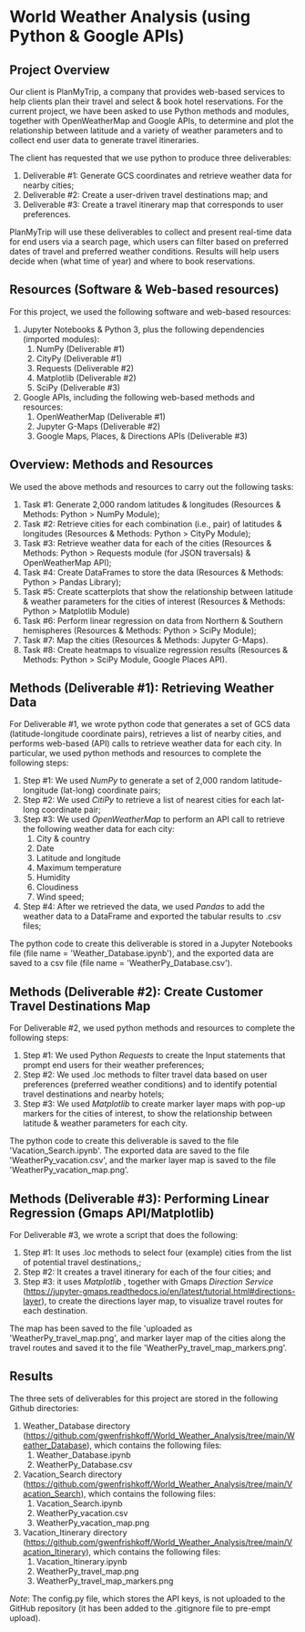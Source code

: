 # World Weather Analysis (using Python & Google APIs)

## Project Overview
Our client is PlanMyTrip, a company that provides web-based services to help clients plan their travel and select & book hotel reservations. For the current project, we have been asked to use Python methods and modules, together with OpenWeatherMap and Google APIs, to determine and plot the relationship between latitude and a variety of weather parameters and to collect end user data to generate travel itineraries. 

The client has requested that we use python to produce three deliverables:
	<ol>
	<li> Deliverable #1: Generate GCS coordinates and retrieve weather data for nearby cities;
	<li> Deliverable #2: Create a user-driven travel destinations map; and
	<li> Deliverable #3: Create a travel itinerary map that corresponds to user preferences.
	</ol>

PlanMyTrip will use these deliverables to collect and present real-time data for end users via a search page, which users can filter based on preferred dates of travel and preferred weather conditions. Results will help users decide when (what time of year) and where to book reservations. 

## Resources (Software & Web-based resources)
For this project, we used the following software and web-based resources:
	<ol>
	<li> Jupyter Notebooks & Python 3, plus the following dependencies (imported modules):
    	<ol>
		<li> NumPy (Deliverable #1)
        <li> CityPy (Deliverable #1)
		<li> Requests (Deliverable #2)
        <li> Matplotlib (Deliverable #2)
		<li> SciPy (Deliverable #3)
        </ol>
	<li> Google APIs, including the following web-based methods and resources:
        <ol>
        <li> OpenWeatherMap (Deliverable #1)
        <li> Jupyter G-Maps (Deliverable #2)
        <li> Google Maps, Places, & Directions APIs (Deliverable #3)
        </ol>
	</ol>

## Overview: Methods and Resources
We used the above methods and resources to carry out the following tasks:  
	<ol>
	<li> Task #1: Generate 2,000 random latitudes & longitudes (Resources & Methods: Python > NumPy Module);
	<li> Task #2: Retrieve cities for each combination (i.e., pair) of latitudes & longitudes (Resources & Methods: Python > CityPy Module);
	<li> Task #3: Retrieve weather data for each of the cities (Resources & Methods: Python > Requests module (for JSON traversals) & OpenWeatherMap API);
	<li> Task #4: Create DataFrames to store the data (Resources & Methods: Python > Pandas Library);
	<li> Task #5: Create scatterplots that show the relationship between latitude & weather parameters for the cities of interest (Resources & Methods: Python > Matplotlib Module) 
	<li> Task #6: Perform linear regression on data from Northern & Southern hemispheres (Resources & Methods: Python > SciPy Module);
	<li> Task #7: Map the cities (Resources & Methods: Jupyter G-Maps).
	<li> Task #8: Create heatmaps to visualize regression results (Resources & Methods: Python > SciPy Module, Google Places API).
	</ol>

## Methods (Deliverable #1): Retrieving Weather Data
For Deliverable #1, we wrote python code that generates a set of GCS data (latitude-longitude coordinate pairs), retrieves a list of nearby cities, and performs web-based (API) calls to retrieve weather data for each city. In particular, we used python methods and resources to complete the following steps:  
	<ol>
	<li> Step #1: We used *NumPy* to generate a set of 2,000 random latitude-longitude (lat-long) coordinate pairs;
	<li> Step #2: We used *CitiPy* to retrieve a list of nearest cities for each lat-long coordinate pair;
	<li> Step #3: We used *OpenWeatherMap* to perform an API call to retrieve the following weather data for each city:
		<ol>
		<li> City & country
		<li> Date
		<li> Latitude and longitude
		<li> Maximum temperature
		<li> Humidity
		<li> Cloudiness
		<li> Wind speed;
		</ol>
	<li> Step #4: After we retrieved the data, we used *Pandas* to add the weather data to a DataFrame and exported the tabular results to .csv files;
	</ol>

The python code to create this deliverable is stored in a Jupyter Notebooks file (file name = 'Weather_Database.ipynb'), and the exported data are saved to a csv file (file name = 'WeatherPy_Database.csv').

## Methods (Deliverable #2): Create Customer Travel Destinations Map
For Deliverable #2, we used python methods and resources to complete the following steps:  
	<ol>
	<li> Step #1: We used Python *Requests* to create the Input statements that prompt end users for their weather preferences;
	<li> Step #2: We used .loc methods to filter travel data based on user preferences (preferred weather conditions) and to identify potential travel destinations and nearby hotels;
	<li> Step #3: We used *Matplotlib* to create marker layer maps with pop-up markers for the cities of interest, to show the relationship between latitude & weather parameters for each city.
	</ol>

The python code to create this deliverable is saved to the file 'Vacation_Search.ipynb'. The exported data are saved to the file 'WeatherPy_vacation.csv', and the marker layer map is saved to the file 'WeatherPy_vacation_map.png'.

## Methods (Deliverable #3): Performing Linear Regression (Gmaps API/Matplotlib)
For Deliverable #3, we wrote a script that does the following:
	<ol>
	<li> Step #1: It uses .loc methods to select four (example) cities from the list of potential travel destinations,;
	<li> Step #2: It creates a travel itinerary for each of the four cities; and
	<li> Step #3: it uses *Matplotlib* , together with Gmaps *Direction Service* (https://jupyter-gmaps.readthedocs.io/en/latest/tutorial.html#directions-layer), to create the directions layer map, to visualize travel routes for each destination.
	</ol>

The map has been saved to the file 'uploaded as 'WeatherPy_travel_map.png', and marker layer map of the cities along the travel routes and saved it to the file 'WeatherPy_travel_map_markers.png'. 

## Results
The three sets of deliverables for this project are stored in the following Github directories:
	<ol>
	<li> Weather_Database directory (https://github.com/gwenfrishkoff/World_Weather_Analysis/tree/main/Weather_Database), which contains the following files:
    	<ol>
	    <li> Weather_Database.ipynb
        <li> WeatherPy_Database.csv
        </ol>
	<li> Vacation_Search directory (https://github.com/gwenfrishkoff/World_Weather_Analysis/tree/main/Vacation_Search), which contains the following files:
        	<ol>
	    <li> Vacation_Search.ipynb
        <li> WeatherPy_vacation.csv
        <li> WeatherPy_vacation_map.png
        </ol>
	<li> Vacation_Itinerary directory (https://github.com/gwenfrishkoff/World_Weather_Analysis/tree/main/Vacation_Itinerary), which contains the following files:
        	<ol>
	    <li> Vacation_Itinerary.ipynb
        <li> WeatherPy_travel_map.png
        <li> WeatherPy_travel_map_markers.png
        </ol>
	</ol>

*Note*: The config.py file, which stores the API keys, is not uploaded to the GitHub repository (it has been added to the .gitignore file to pre-empt upload).